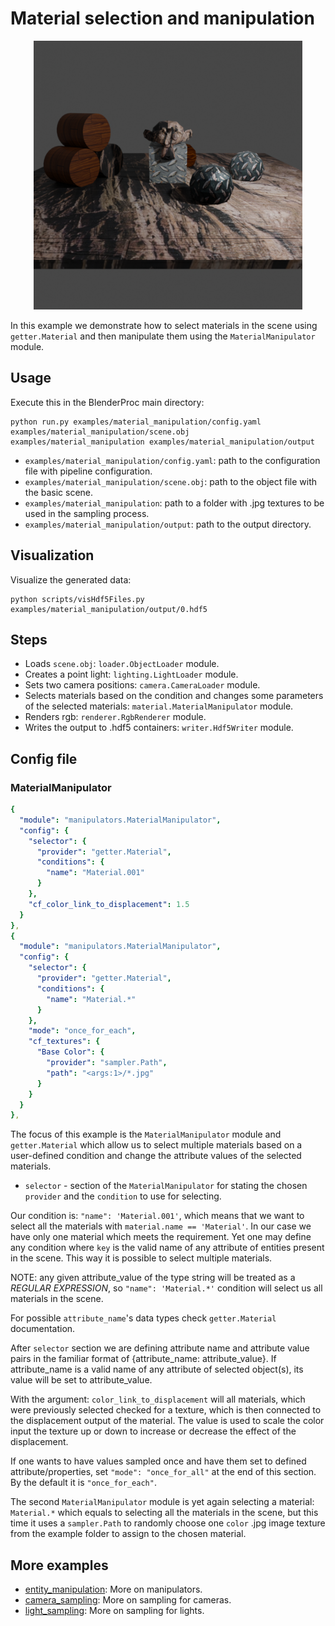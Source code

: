 # Material selection and manipulation


<p align="center">
<img src="rendering.png" alt="Front readme image" width=430>
</p>


In this example we demonstrate how to select materials in the scene using `getter.Material` and then manipulate them using the `MaterialManipulator` module.

## Usage

Execute this in the BlenderProc main directory:

```
python run.py examples/material_manipulation/config.yaml examples/material_manipulation/scene.obj examples/material_manipulation examples/material_manipulation/output
```

* `examples/material_manipulation/config.yaml`: path to the configuration file with pipeline configuration.
* `examples/material_manipulation/scene.obj`: path to the object file with the basic scene.
* `examples/material_manipulation`: path to a folder with .jpg textures to be used in the sampling process.
* `examples/material_manipulation/output`: path to the output directory.

## Visualization

Visualize the generated data:

```
python scripts/visHdf5Files.py examples/material_manipulation/output/0.hdf5
```

## Steps

* Loads `scene.obj`: `loader.ObjectLoader` module.
* Creates a point light: `lighting.LightLoader` module.
* Sets two camera positions: `camera.CameraLoader` module.
* Selects materials based on the condition and changes some parameters of the selected materials: `material.MaterialManipulator` module.
* Renders rgb: `renderer.RgbRenderer` module.
* Writes the output to .hdf5 containers: `writer.Hdf5Writer` module.

## Config file

### MaterialManipulator

```yaml
{
  "module": "manipulators.MaterialManipulator",
  "config": {
    "selector": {
      "provider": "getter.Material",
      "conditions": {
        "name": "Material.001"
      }
    },
    "cf_color_link_to_displacement": 1.5
  }
},
{
  "module": "manipulators.MaterialManipulator",
  "config": {
    "selector": {
      "provider": "getter.Material",
      "conditions": {
        "name": "Material.*"
      }
    },
    "mode": "once_for_each",
    "cf_textures": {
      "Base Color": {
        "provider": "sampler.Path",
        "path": "<args:1>/*.jpg"
      }
    }
  }
},
```

The focus of this example is the `MaterialManipulator` module and `getter.Material` which allow us to select multiple materials based on a user-defined condition and change the attribute values of the selected materials.
* `selector` - section of the `MaterialManipulator` for stating the chosen `provider` and the `condition` to use for selecting.

Our condition is: `"name": 'Material.001'`, which means that we want to select all the materials with `material.name == 'Material'`. In our case we have only one material which meets the requirement.
Yet one may define any condition where `key` is the valid name of any attribute of entities present in the scene.
This way it is possible to select multiple materials. 

NOTE: any given attribute_value of the type string will be treated as a *REGULAR EXPRESSION*, so `"name": 'Material.*'` condition will select us all materials in the scene.

For possible `attribute_name`'s data types check `getter.Material` documentation.

After `selector` section we are defining attribute name and attribute value pairs in the familiar format of {attribute_name: attribute_value}.
If attribute_name is a valid name of any attribute of selected object(s), its value will be set to attribute_value.

With the argument: `color_link_to_displacement` will all materials, which were previously selected checked for a texture, which is then connected to the displacement output of the material.
The <float> value is used to scale the color input the texture up or down to increase or decrease the effect of the displacement.

If one wants to have values sampled once and have them set to defined attribute/properties, set `"mode": "once_for_all"` at the end of this section. 
By the default it is `"once_for_each"`.

The second `MaterialManipulator` module is yet again selecting a material: `Material.*` which equals to selecting all the materials in the scene, but this time it uses a `sampler.Path` to randomly choose one `color` .jpg image texture from the example folder to assign to the chosen material.

## More examples

* [entity_manipulation](../entity_manipulation): More on manipulators. 
* [camera_sampling](../camera_sampling): More on sampling for cameras.
* [light_sampling](../light_sampling): More on sampling for lights.
